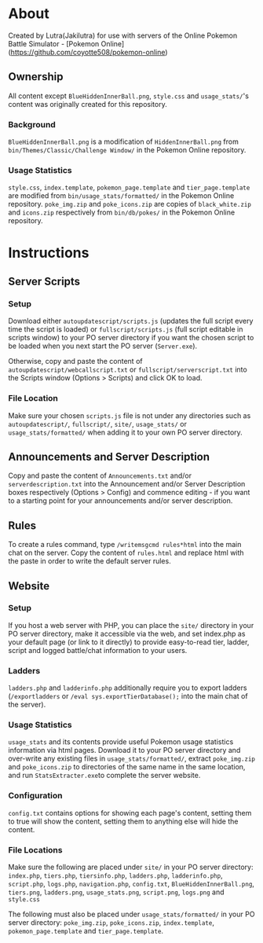 # About

Created by Lutra(Jakilutra) for use with servers of the Online Pokemon Battle Simulator - [Pokemon Online] (https://github.com/coyotte508/pokemon-online)

## Ownership

All content except `BlueHiddenInnerBall.png`,  `style.css` and `usage_stats/`'s content was originally created for this repository. 

### Background

`BlueHiddenInnerBall.png` is a modification of `HiddenInnerBall.png` from `bin/Themes/Classic/Challenge Window/` in the Pokemon Online repository.

### Usage Statistics

`style.css`, `index.template`, `pokemon_page.template` and `tier_page.template`  are modified from `bin/usage_stats/formatted/` in the Pokemon Online repository.
`poke_img.zip` and `poke_icons.zip` are copies of `black_white.zip` and `icons.zip` respectively from `bin/db/pokes/`  in the Pokemon Online repository.

# Instructions

## Server Scripts

### Setup

Download either `autoupdatescript/scripts.js` (updates the full script every time the script is loaded) or `fullscript/scripts.js` (full script editable in scripts window) to your PO server directory if you want the chosen script to be loaded when you next start the PO server (`Server.exe`).

Otherwise, copy and paste the content of `autoupdatescript/webcallscript.txt` or `fullscript/serverscript.txt` into the Scripts window (Options > Scripts)  and click OK to load.

### File Location

Make sure your chosen `scripts.js` file is not under any directories such as `autoupdatescript/`, `fullscript/`, `site/`, `usage_stats/` or `usage_stats/formatted/` when adding it to your own PO server directory.

## Announcements and Server Description

Copy and paste the content of `Announcements.txt` and/or `serverdescription.txt` into the Announcement and/or Server Description boxes respectively (Options > Config) and commence editing - if you want to  a starting point for your announcements and/or server description.

## Rules

To create a rules command, type `/writemsgcmd rules*html` into the main chat on the server. Copy the content of `rules.html` and replace html with the paste in order to write the default server rules.

## Website

### Setup

If you host a web server with PHP, you can place the `site/` directory in your PO server directory, make it accessible via the web, and set index.php as your default page (or link to it directly) to provide easy-to-read tier, ladder, script and logged battle/chat information to your users.

### Ladders

`ladders.php` and `ladderinfo.php` additionally require you to export ladders (`/exportladders` or `/eval sys.exportTierDatabase();` into the main chat of the server).

### Usage Statistics

`usage_stats` and its contents provide useful Pokemon usage statistics information via html pages. Download it to your PO server directory and over-write any existing files in `usage_stats/formatted/`, extract `poke_img.zip` and `poke_icons.zip` to directories of the same name in the same location, and run `StatsExtracter.exe`to complete the server website.

### Configuration

`config.txt` contains options for showing each page's content, setting them to true will show the content, setting them to anything else will hide the content.

### File Locations

Make sure the following are placed under `site/` in your PO server directory: `index.php`, `tiers.php`, `tiersinfo.php`, `ladders.php`, `ladderinfo.php`, `script.php`, `logs.php`, `navigation.php`, `config.txt`, `BlueHiddenInnerBall.png`, `tiers.png`, `ladders.png`, `usage_stats.png`, `script.png`, `logs.png` and `style.css`

The following must also be placed under `usage_stats/formatted/` in your PO server directory: `poke_img.zip`, `poke_icons.zip`, `index.template`, `pokemon_page.template` and `tier_page.template`.
